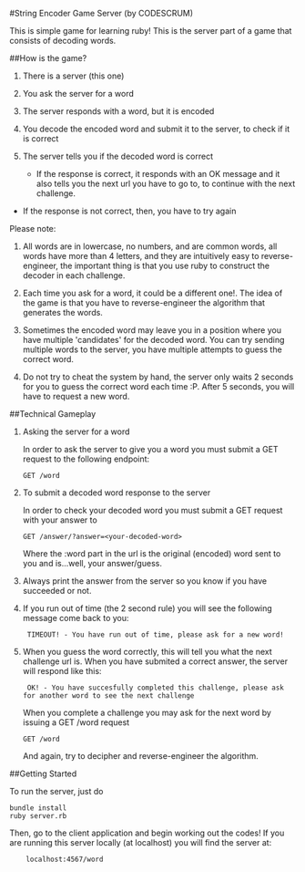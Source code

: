 #String Encoder Game Server (by CODESCRUM)

This is simple game for learning ruby!
This is the server part of a game that consists of decoding words.

##How is the game?

1. There is a server (this one)
2. You ask the server for a word
3. The server responds with a word, but it is encoded
4. You decode the encoded word and submit it to the server, to check if it is correct
5. The server tells you if the decoded word is correct

   - If the response is correct, it responds with an OK message and it also
     tells you the next url you have to go to, to continue with the next challenge.

  - If the response is not correct, then, you have to try again

Please note:

1. All words are in lowercase, no numbers, and are common words, all words have more than 4 letters, and they are intuitively easy to reverse-engineer, the important thing is that you use ruby to construct the decoder in each challenge.

2. Each time you ask for a word, it could be a different one!. The idea of the game is that you have to reverse-engineer the algorithm that generates the words.

3. Sometimes the encoded word may leave you in a position where you have multiple 'candidates' for the decoded word. You can try sending multiple words to the server, you have multiple attempts to guess the correct word.

4. Do not try to cheat the system by hand, the server only waits 2 seconds for you to guess the correct word each time :P. After 5 seconds, you will have to request a new word.


##Technical Gameplay

1. Asking the server for a word

   In order to ask the server to give you a word you must submit a GET request to the following endpoint:

       GET /word

2. To submit a decoded word response to the server

   In order to check your decoded word you must submit a GET request with your answer to

       GET /answer/?answer=<your-decoded-word>

   Where the :word part in the url is the original (encoded) word sent to you and <your-decoded-word> is...well, your answer/guess.

4. Always print the answer from the server so you know if you have succeeded or not.

3. If you run out of time (the 2 second rule) you will see the following message come back to you:

        TIMEOUT! - You have run out of time, please ask for a new word!

4. When you guess the word correctly, this will tell you what the next challenge url is. When you have submited a correct answer, the server will respond like this:

        OK! - You have succesfully completed this challenge, please ask for another word to see the next challenge

   When you complete a challenge you may ask for the next word by issuing a GET /word request

       GET /word

   And again, try to decipher and reverse-engineer the algorithm.

##Getting Started

To run the server, just do

    bundle install
    ruby server.rb

Then, go to the client application and begin working out the codes!
If you are running this server locally (at localhost) you will find the server at:

        localhost:4567/word
